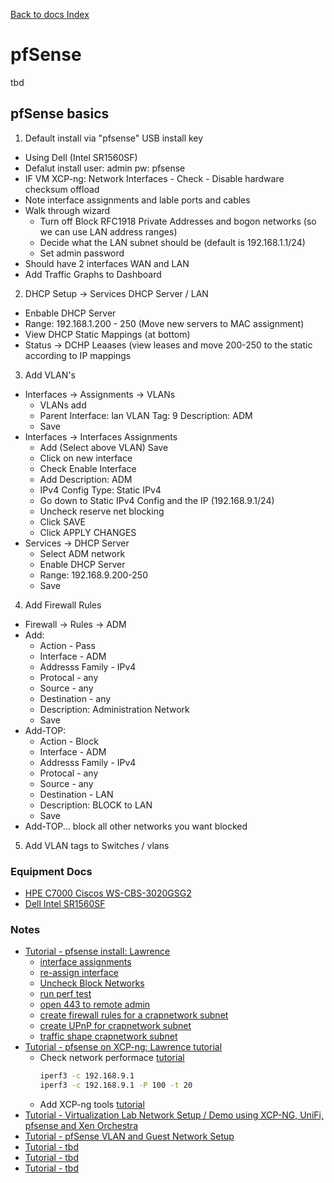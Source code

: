 [Back to docs Index](../)

# pfSense 
tbd

## pfSense basics
1. Default install via "pfsense" USB install key
  - Using Dell (Intel SR1560SF)
  - Defalut install user: admin pw: pfsense
  - IF VM XCP-ng: Network Interfaces - Check - Disable hardware checksum offload
  - Note interface assignments and lable ports and cables
  - Walk through wizard
    - Turn off Block RFC1918 Private Addresses and bogon networks (so we can use LAN address ranges)
    - Decide what the LAN subnet should be (default is 192.168.1.1/24)
    - Set admin password
  - Should have 2 interfaces WAN and LAN
  - Add Traffic Graphs to Dashboard 
2. DHCP Setup -> Services DHCP Server / LAN
  - Enbable DHCP Server
  - Range: 192.168.1.200 - 250 (Move new servers to MAC assignment)
  - View DHCP Static Mappings (at bottom)
  - Status -> DCHP Leaases (view leases and move 200-250 to the static according to IP mappings
3. Add VLAN's
  - Interfaces -> Assignments -> VLANs
    - VLANs add
    - Parent Interface: lan  VLAN Tag: 9 Description: ADM
    - Save
  - Interfaces -> Interfaces Assignments
    - Add (Select above VLAN) Save
    - Click on new interface
    - Check Enable Interface
    - Add Description: ADM
    - IPv4 Config Type: Static IPv4
    - Go down to Static IPv4 Config and the IP (192.168.9.1/24)
    - Uncheck reserve net blocking
    - Click SAVE
    - Click APPLY CHANGES
  - Services -> DHCP Server
    - Select ADM network
    - Enable DHCP Server
    - Range: 192.168.9.200-250
    - Save
4. Add Firewall Rules
  - Firewall -> Rules -> ADM
  - Add: 
    - Action - Pass
    - Interface - ADM
    - Addresss Family - IPv4
    - Protocal - any
    - Source - any
    - Destination - any
    - Description: Administration Network
    - Save
  - Add-TOP:
    - Action - Block
    - Interface - ADM
    - Addresss Family - IPv4
    - Protocal - any
    - Source - any
    - Destination - LAN
    - Description: BLOCK to LAN
    - Save
  - Add-TOP... block all other networks you want blocked
5. Add VLAN tags to Switches / vlans 
  
### Equipment Docs
- [HPE C7000 Ciscos WS-CBS-3020GSG2](https://drive.google.com/drive/folders/0B1myz1MGUaPqSjB3MDJyRktYaDA)
- [Dell Intel SR1560SF](https://drive.google.com/drive/folders/0B1myz1MGUaPqSjB3MDJyRktYaDA)

### Notes
- [Tutorial - pfsense install: Lawrence](https://youtu.be/9kSZ1oM-4ZM)
  - [interface assignments](https://youtu.be/9kSZ1oM-4ZM?list=PLjGQNuuUzvms3MhpsQ4zbe_Rlbo_0x01h&t=588)
  - [re-assign interface](https://youtu.be/9kSZ1oM-4ZM?list=PLjGQNuuUzvms3MhpsQ4zbe_Rlbo_0x01h&t=651)
  - [Uncheck Block Networks](https://youtu.be/9kSZ1oM-4ZM?list=PLjGQNuuUzvms3MhpsQ4zbe_Rlbo_0x01h&t=881)
  - [run perf test](https://youtu.be/9kSZ1oM-4ZM?list=PLjGQNuuUzvms3MhpsQ4zbe_Rlbo_0x01h&t=1349)
  - [open 443 to remote admin](https://youtu.be/9kSZ1oM-4ZM?list=PLjGQNuuUzvms3MhpsQ4zbe_Rlbo_0x01h&t=1639)
  - [create firewall rules for a crapnetwork subnet](https://youtu.be/9kSZ1oM-4ZM?list=PLjGQNuuUzvms3MhpsQ4zbe_Rlbo_0x01h&t=1706)
  - [create UPnP for crapnetwork subnet](https://youtu.be/9kSZ1oM-4ZM?list=PLjGQNuuUzvms3MhpsQ4zbe_Rlbo_0x01h&t=1943)
  - [traffic shape crapnetwork subnet](https://youtu.be/9kSZ1oM-4ZM?list=PLjGQNuuUzvms3MhpsQ4zbe_Rlbo_0x01h&t=2069)
- [Tutorial - pfsense on XCP-ng: Lawrence tutorial](https://youtu.be/hy6RwgDm1p0?list=PLjGQNuuUzvms3MhpsQ4zbe_Rlbo_0x01h)
  - Check network performace [tutorial](https://youtu.be/hy6RwgDm1p0?list=PLjGQNuuUzvms3MhpsQ4zbe_Rlbo_0x01h&t=172)
    ```bash
    iperf3 -c 192.168.9.1
    iperf3 -c 192.168.9.1 -P 100 -t 20
    ```
  - Add XCP-ng tools [tutorial](https://youtu.be/hy6RwgDm1p0?list=PLjGQNuuUzvms3MhpsQ4zbe_Rlbo_0x01h&t=220)
- [Tutorial - Virtualization Lab Network Setup / Demo using XCP-NG, UniFi, pfsense and Xen Orchestra](https://www.youtube.com/watch?v=o1nwUfHsDHs)
- [Tutorial - pfSense VLAN and Guest Network Setup](https://www.youtube.com/watch?v=hhPGN4UJHAM)
- [Tutorial - tbd]()
- [Tutorial - tbd]()
- [Tutorial - tbd]()


